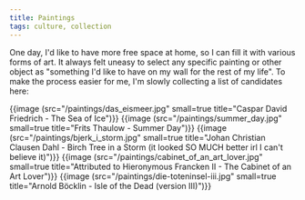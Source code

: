 ```yaml
---
title: Paintings
tags: culture, collection
---
```


One day, I'd like to have more free space at home, so I can fill it with
various forms of art. It always felt uneasy to select any specific painting or
other object as "something I'd like to have on my wall for the rest of my
life". To make the process easier for me, I'm slowly collecting a list of
candidates here:

{{image (src="/paintings/das_eismeer.jpg" small=true title="Caspar David Friedrich - The Sea of Ice")}}
{{image (src="/paintings/summer_day.jpg" small=true title="Frits Thaulow - Summer Day")}}
{{image (src="/paintings/bjerk_i_storm.jpg" small=true title="Johan Christian Clausen Dahl - Birch Tree in a Storm (it looked SO MUCH better irl I can't believe it)")}}
{{image (src="/paintings/cabinet_of_an_art_lover.jpg" small=true title="Attributed to Hieronymous Francken II - The Cabinet of an Art Lover")}}
{{image (src="/paintings/die-toteninsel-iii.jpg" small=true title="Arnold Böcklin - Isle of the Dead (version III)")}}

